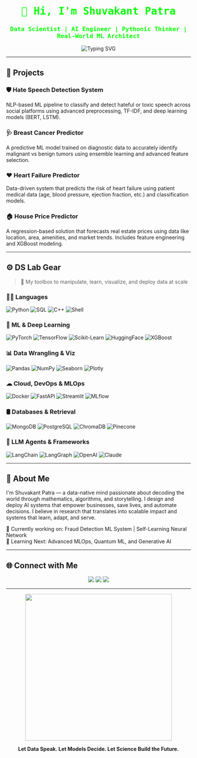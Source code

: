 <h1 align="center" style="color:#00FF00; font-family:monospace;">🧠 Hi, I'm Shuvakant Patra</h1>
<h3 align="center" style="color:#00FF00; font-family:monospace;">Data Scientist | AI Engineer | Pythonic Thinker | Real-World ML Architect</h3>

<p align="center">
  <img src="https://readme-typing-svg.demolab.com?font=Fira+Code&weight=600&size=24&pause=1000&center=true&vCenter=true&width=600&lines=Designing+Scalable+AI+Systems...;Unlocking+Patterns+from+Data+%F0%9F%94%AF;Deploying+End-to-End+ML+Pipelines+%E2%9C%94%EF%B8%8F;Revolutionizing+Insights+with+AI" alt="Typing SVG" />
</p>

---

## 🚀 Projects


### 🛡️ Hate Speech Detection System
NLP-based ML pipeline to classify and detect hateful or toxic speech across social platforms using advanced preprocessing, TF-IDF, and deep learning models (BERT, LSTM).

### 🩺 Breast Cancer Predictor
A predictive ML model trained on diagnostic data to accurately identify malignant vs benign tumors using ensemble learning and advanced feature selection.

### ❤️ Heart Failure Predictor
Data-driven system that predicts the risk of heart failure using patient medical data (age, blood pressure, ejection fraction, etc.) and classification models.

### 🏠 House Price Predictor
A regression-based solution that forecasts real estate prices using data like location, area, amenities, and market trends. Includes feature engineering and XGBoost modeling.

---

## ⚙ DS Lab Gear

> 🧪 My toolbox to manipulate, learn, visualize, and deploy data at scale

### 👨‍💻 Languages
![Python](https://img.shields.io/badge/-Python-000000?style=for-the-badge&logo=python&logoColor=39FF14)
![SQL](https://img.shields.io/badge/-SQL-000000?style=for-the-badge&logo=postgresql&logoColor=39FF14)
![C++](https://img.shields.io/badge/-C++-000000?style=for-the-badge&logo=c%2B%2B&logoColor=39FF14)
![Shell](https://img.shields.io/badge/-Shell-000000?style=for-the-badge&logo=gnu-bash&logoColor=39FF14)

### 🤖 ML & Deep Learning
![PyTorch](https://img.shields.io/badge/-PyTorch-000000?style=for-the-badge&logo=pytorch&logoColor=39FF14)
![TensorFlow](https://img.shields.io/badge/-TensorFlow-000000?style=for-the-badge&logo=tensorflow&logoColor=39FF14)
![Scikit-Learn](https://img.shields.io/badge/-Scikit--Learn-000000?style=for-the-badge&logo=scikit-learn&logoColor=39FF14)
![HuggingFace](https://img.shields.io/badge/-HuggingFace-000000?style=for-the-badge&logo=huggingface&logoColor=39FF14)
![XGBoost](https://img.shields.io/badge/-XGBoost-000000?style=for-the-badge&logo=xgboost&logoColor=39FF14)

### 📊 Data Wrangling & Viz
![Pandas](https://img.shields.io/badge/-Pandas-000000?style=for-the-badge&logo=pandas&logoColor=39FF14)
![NumPy](https://img.shields.io/badge/-NumPy-000000?style=for-the-badge&logo=numpy&logoColor=39FF14)
![Seaborn](https://img.shields.io/badge/-Seaborn-000000?style=for-the-badge&logo=python&logoColor=39FF14)
![Plotly](https://img.shields.io/badge/-Plotly-000000?style=for-the-badge&logo=plotly&logoColor=39FF14)

### ☁ Cloud, DevOps & MLOps
![Docker](https://img.shields.io/badge/-Docker-000000?style=for-the-badge&logo=docker&logoColor=39FF14)
![FastAPI](https://img.shields.io/badge/-FastAPI-000000?style=for-the-badge&logo=fastapi&logoColor=39FF14)
![Streamlit](https://img.shields.io/badge/-Streamlit-000000?style=for-the-badge&logo=streamlit&logoColor=39FF14)
![MLflow](https://img.shields.io/badge/-MLflow-000000?style=for-the-badge&logo=mlflow&logoColor=39FF14)

### 🛢 Databases & Retrieval
![MongoDB](https://img.shields.io/badge/-MongoDB-000000?style=for-the-badge&logo=mongodb&logoColor=39FF14)
![PostgreSQL](https://img.shields.io/badge/-PostgreSQL-000000?style=for-the-badge&logo=postgresql&logoColor=39FF14)
![ChromaDB](https://img.shields.io/badge/-ChromaDB-000000?style=for-the-badge&logo=databricks&logoColor=39FF14)
![Pinecone](https://img.shields.io/badge/-Pinecone-000000?style=for-the-badge&logo=pinecone&logoColor=39FF14)

### 🤖 LLM Agents & Frameworks
![LangChain](https://img.shields.io/badge/-LangChain-000000?style=for-the-badge&logo=python&logoColor=39FF14)
![LangGraph](https://img.shields.io/badge/-LangGraph-000000?style=for-the-badge&logo=graphql&logoColor=39FF14)
![OpenAI](https://img.shields.io/badge/-OpenAI-000000?style=for-the-badge&logo=openai&logoColor=39FF14)
![Claude](https://img.shields.io/badge/-Claude-000000?style=for-the-badge&logo=anthropic&logoColor=39FF14)

---

## 🧭 About Me

I'm Shuvakant Patra — a data-native mind passionate about decoding the world through mathematics, algorithms, and storytelling. I design and deploy AI systems that empower businesses, save lives, and automate decisions. I believe in research that translates into scalable impact and systems that learn, adapt, and serve.

🔭 Currently working on: Fraud Detection ML System | Self-Learning Neural Network  
🌱 Learning Next: Advanced MLOps, Quantum ML, and Generative AI  

---

## 🌐 Connect with Me

<p align="center">
  <a href="https://www.linkedin.com/in/shuvakant-patra-4b006835b" target="_blank"><img src="https://img.shields.io/badge/-LinkedIn-00FF00?style=for-the-badge&logo=linkedin&logoColor=black" /></a>
  <a href="mailto:scientefic2612@gmail.com"><img src="https://img.shields.io/badge/-Email-00FF00?style=for-the-badge&logo=gmail&logoColor=black" /></a>
  <a href="https://leetcode.com/u/Shuvakant2809/"><img src="https://img.shields.io/badge/-LeetCode-00FF00?style=for-the-badge&logo=leetcode&logoColor=black" /></a>
</p>

---

<p align="center">
  <img src="https://media.tenor.com/wQ6N85IYk4IAAAAC/matrix-hack.gif" width="400" />
</p>

<p align="center">
  <b>Let Data Speak. Let Models Decide. Let Science Build the Future.</b>
</p>
